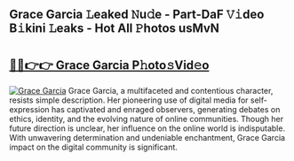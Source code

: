 ## Grace Garcia 𝙻eaked 𝙽u𝚍e - Part-DaF 𝚅𝚒deo B𝚒kini 𝙻eaks - Hot All 𝙿hotos usMvN

# <h2><a href="http://ld3qxmz.urlbe.top/?page=Grace+Garcia">🔗🔗👉👉 Grace Garcia P𝚑oto𝚜Vid𝚎o</a></h2>

[![Grace Garcia](https://i.imgur.com/eBuTRDB.gif)](http://ld3qxmz.urlbe.top/?page=Grace+Garcia)
Grace Garcia, a multifaceted and contentious character, resists simple description. Her pioneering use of digital media for self-expression has captivated and enraged observers, generating debates on ethics, identity, and the evolving nature of online communities. Though her future direction is unclear, her influence on the online world is indisputable. With unwavering determination and undeniable enchantment, Grace Garcia impact on the digital community is significant.
